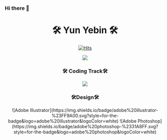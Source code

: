 ### Hi there 👋
<h1 align="center"> 🛠 Yun Yebin 🛠 </h1>
<div align=center>	
  
[![Hits](https://hits.seeyoufarm.com/api/count/incr/badge.svg?url=https%3A%2F%2Fgithub.com%2Fyebin113&count_bg=%23D7D265&title_bg=%23252222&icon=&icon_color=%23E7E7E7&title=hits&edge_flat=false)](https://hits.seeyoufarm.com)
  
</div>
<p align="center"> 
  <img src="https://github-readme-stats.vercel.app/api?username=yebin113&theme=vue&show_icons=true"/></a>
</p>
<h3 align="center"> 🛠 Coding Track🛠 </h3>
<div align=center>	
<img src="https://img.shields.io/badge/Python-3776AB?style=flat&logo=Python&logoColor=white"/>
</div>
<div align=center>	
  <h3 align="center"> 🛠Design🛠 </h3>
![Adobe Illustrator](https://img.shields.io/badge/adobe%20illustrator-%23FF9A00.svg?style=for-the-badge&logo=adobe%20illustrator&logoColor=white)
![Adobe Photoshop](https://img.shields.io/badge/adobe%20photoshop-%2331A8FF.svg?style=for-the-badge&logo=adobe%20photoshop&logoColor=white)
</div>

<!--
**yebin113/yebin113** is a ✨ _special_ ✨ repository because its `README.md` (this file) appears on your GitHub profile.

Here are some ideas to get you started:

- 🔭 I’m currently working on ...
- 🌱 I’m currently learning ...
- 👯 I’m looking to collaborate on ...
- 🤔 I’m looking for help with ...
- 💬 Ask me about ...
- 📫 How to reach me: ...
- 😄 Pronouns: ...
- ⚡ Fun fact: ...
-->

